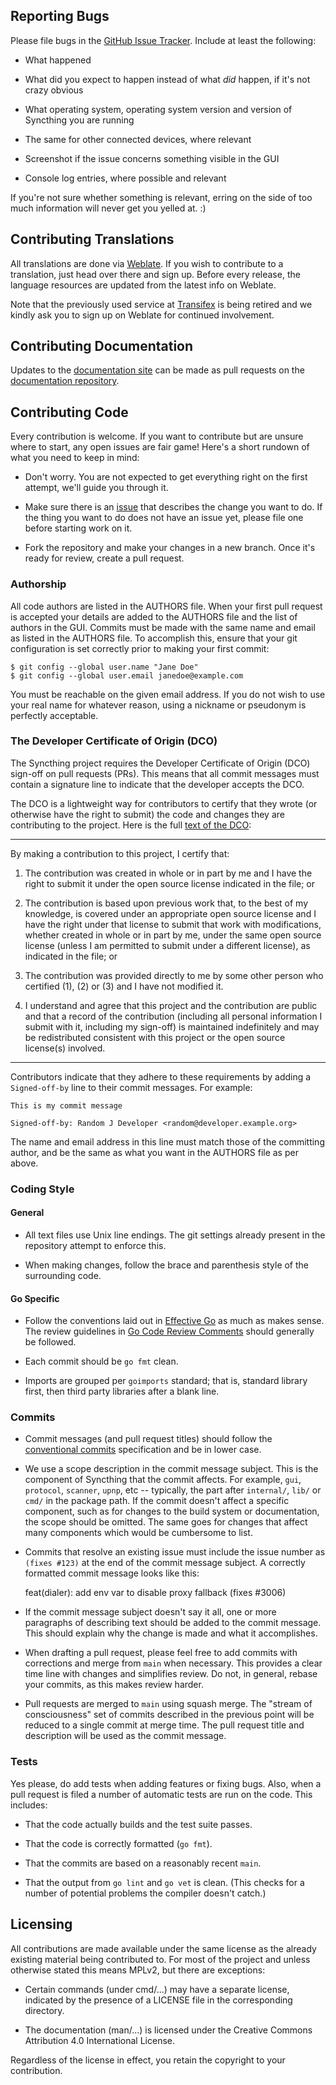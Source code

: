 ## Reporting Bugs

Please file bugs in the [GitHub Issue
Tracker](https://github.com/syncthing/syncthing/issues). Include at
least the following:

 - What happened

 - What did you expect to happen instead of what *did* happen, if it's
   not crazy obvious

 - What operating system, operating system version and version of
   Syncthing you are running

 - The same for other connected devices, where relevant

 - Screenshot if the issue concerns something visible in the GUI

 - Console log entries, where possible and relevant

If you're not sure whether something is relevant, erring on the side of
too much information will never get you yelled at. :)

## Contributing Translations

All translations are done via
[Weblate](https://hosted.weblate.org/projects/syncthing/). If you wish
to contribute to a translation, just head over there and sign up.
Before every release, the language resources are updated from the
latest info on Weblate.

Note that the previously used service at
[Transifex](https://www.transifex.com/projects/p/syncthing/) is being
retired and we kindly ask you to sign up on Weblate for continued
involvement.

## Contributing Documentation

Updates to the [documentation site](https://docs.syncthing.net/) can be
made as pull requests on the [documentation
repository](https://github.com/syncthing/docs).

## Contributing Code

Every contribution is welcome. If you want to contribute but are unsure
where to start, any open issues are fair game! Here's a short rundown of
what you need to keep in mind:

- Don't worry. You are not expected to get everything right on the first
  attempt, we'll guide you through it.

- Make sure there is an
  [issue](https://github.com/syncthing/syncthing/issues) that describes the
  change you want to do. If the thing you want to do does not have an issue
  yet, please file one before starting work on it.

- Fork the repository and make your changes in a new branch. Once it's ready
  for review, create a pull request.

### Authorship

All code authors are listed in the AUTHORS file. When your first pull
request is accepted your details are added to the AUTHORS file and the list
of authors in the GUI. Commits must be made with the same name and email as
listed in the AUTHORS file. To accomplish this, ensure that your git
configuration is set correctly prior to making your first commit:

    $ git config --global user.name "Jane Doe"
    $ git config --global user.email janedoe@example.com

You must be reachable on the given email address. If you do not wish to use
your real name for whatever reason, using a nickname or pseudonym is
perfectly acceptable.

### The Developer Certificate of Origin (DCO)

The Syncthing project requires the Developer Certificate of Origin (DCO)
sign-off on pull requests (PRs). This means that all commit messages must
contain a signature line to indicate that the developer accepts the DCO.

The DCO is a lightweight way for contributors to certify that they wrote (or
otherwise have the right to submit) the code and changes they are
contributing to the project. Here is the full [text of the
DCO](https://developercertificate.org):

---

By making a contribution to this project, I certify that:

1. The contribution was created in whole or in part by me and I have the
   right to submit it under the open source license indicated in the file;
   or

2. The contribution is based upon previous work that, to the best of my
   knowledge, is covered under an appropriate open source license and I have
   the right under that license to submit that work with modifications,
   whether created in whole or in part by me, under the same open source
   license (unless I am permitted to submit under a different license), as
   indicated in the file; or

3. The contribution was provided directly to me by some other person who
   certified (1), (2) or (3) and I have not modified it.

4. I understand and agree that this project and the contribution are public
   and that a record of the contribution (including all personal information
   I submit with it, including my sign-off) is maintained indefinitely and
   may be redistributed consistent with this project or the open source
   license(s) involved.

---

Contributors indicate that they adhere to these requirements by adding
a `Signed-off-by` line to their commit messages.  For example:

    This is my commit message

    Signed-off-by: Random J Developer <random@developer.example.org>

The name and email address in this line must match those of the committing
author, and be the same as what you want in the AUTHORS file as per above.

### Coding Style

#### General

- All text files use Unix line endings. The git settings already present in
  the repository attempt to enforce this.

- When making changes, follow the brace and parenthesis style of the
  surrounding code.

#### Go Specific

- Follow the conventions laid out in [Effective
  Go](https://go.dev/doc/effective_go) as much as makes sense. The review
  guidelines in [Go Code Review
  Comments](https://github.com/golang/go/wiki/CodeReviewComments) should
  generally be followed.

- Each commit should be `go fmt` clean.

- Imports are grouped per `goimports` standard; that is, standard
  library first, then third party libraries after a blank line.

### Commits

- Commit messages (and pull request titles) should follow the [conventional
  commits](https://www.conventionalcommits.org/en/v1.0.0/) specification and
  be in lower case.

- We use a scope description in the commit message subject. This is the
  component of Syncthing that the commit affects. For example, `gui`,
  `protocol`, `scanner`, `upnp`, etc -- typically, the part after
  `internal/`, `lib/` or `cmd/` in the package path. If the commit doesn't
  affect a specific component, such as for changes to the build system or
  documentation, the scope should be omitted. The same goes for changes that
  affect many components which would be cumbersome to list.

- Commits that resolve an existing issue must include the issue number
  as `(fixes #123)` at the end of the commit message subject. A correctly
  formatted commit message looks like this:

    feat(dialer): add env var to disable proxy fallback (fixes #3006)

- If the commit message subject doesn't say it all, one or more paragraphs of
  describing text should be added to the commit message. This should explain
  why the change is made and what it accomplishes.

- When drafting a pull request, please feel free to add commits with
  corrections and merge from `main` when necessary. This provides a clear time
  line with changes and simplifies review. Do not, in general, rebase your
  commits, as this makes review harder.

- Pull requests are merged to `main` using squash merge. The "stream of
  consciousness" set of commits described in the previous point will be reduced
  to a single commit at merge time. The pull request title and description will
  be used as the commit message.

### Tests

Yes please, do add tests when adding features or fixing bugs. Also, when a
pull request is filed a number of automatic tests are run on the code. This
includes:

- That the code actually builds and the test suite passes.

- That the code is correctly formatted (`go fmt`).

- That the commits are based on a reasonably recent `main`.

- That the output from `go lint` and `go vet` is clean. (This checks for a
  number of potential problems the compiler doesn't catch.)

## Licensing

All contributions are made available under the same license as the already
existing material being contributed to. For most of the project and unless
otherwise stated this means MPLv2, but there are exceptions:

- Certain commands (under cmd/...) may have a separate license, indicated by
  the presence of a LICENSE file in the corresponding directory.

- The documentation (man/...) is licensed under the Creative Commons
  Attribution 4.0 International License.

Regardless of the license in effect, you retain the copyright to your
contribution.

